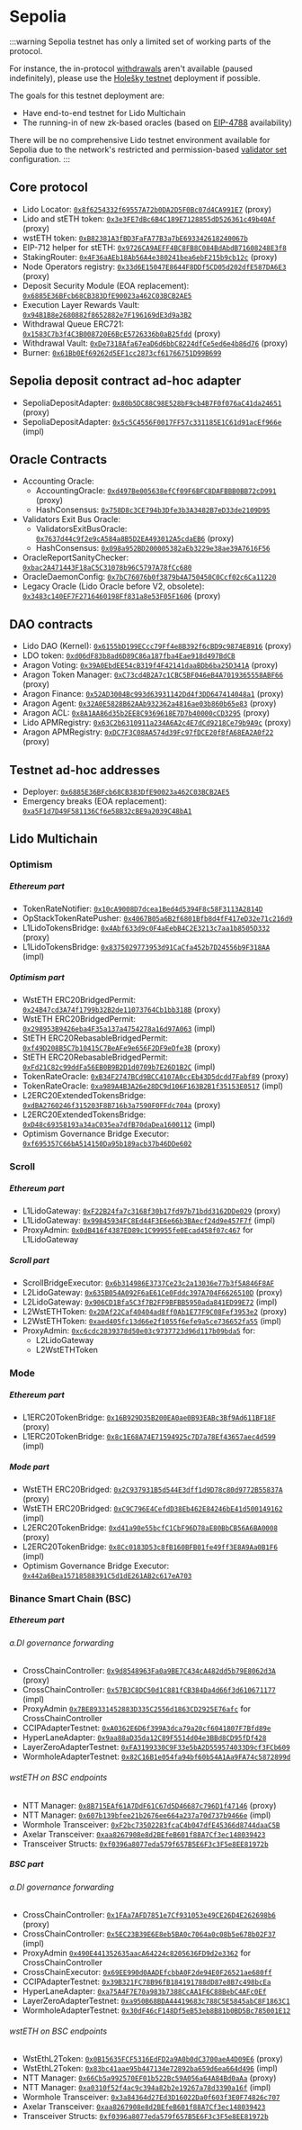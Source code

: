# Sepolia

:::warning
Sepolia testnet has only a limited set of working parts of the protocol.

For instance, the in-protocol [withdrawals](/docs/contracts/withdrawal-queue-erc721.md) aren't available
(paused indefinitely), please use the [Holešky testnet](/deployed-contracts/holesky.md) deployment if possible.

The goals for this testnet deployment are:

- Have end-to-end testnet for Lido Multichain
- The running-in of new zk-based oracles (based on [EIP-4788](https://eips.ethereum.org/EIPS/eip-4788) availability)

There will be no comprehensive Lido testnet environment available for Sepolia due to the network's restricted
and permission-based [validator set](https://github.com/eth-clients/sepolia/issues/12) configuration.
:::


## Core protocol

- Lido Locator: [`0x8f6254332f69557A72b0DA2D5F0Bc07d4CA991E7`](https://sepolia.etherscan.io/address/0x8f6254332f69557A72b0DA2D5F0Bc07d4CA991E7) (proxy)
- Lido and stETH token: [`0x3e3FE7dBc6B4C189E7128855dD526361c49b40Af`](https://sepolia.etherscan.io/address/0x3e3FE7dBc6B4C189E7128855dD526361c49b40Af) (proxy)
- wstETH token: [`0xB82381A3fBD3FaFA77B3a7bE693342618240067b`](https://sepolia.etherscan.io/address/0xB82381A3fBD3FaFA77B3a7bE693342618240067b)
- EIP-712 helper for stETH: [`0x9726CA9AEFF4BC8FB8C084BdAbdB71608248E3f8`](https://sepolia.etherscan.io/address/0x9726CA9AEFF4BC8FB8C084BdAbdB71608248E3f8)
- StakingRouter: [`0x4F36aAEb18Ab56A4e380241bea6ebF215b9cb12c`](https://sepolia.etherscan.io/address/0x4F36aAEb18Ab56A4e380241bea6ebF215b9cb12c) (proxy)
- Node Operators registry: [`0x33d6E15047E8644F8DDf5CD05d202dfE587DA6E3`](https://sepolia.etherscan.io/address/0x33d6E15047E8644F8DDf5CD05d202dfE587DA6E3) (proxy)
- Deposit Security Module (EOA replacement): [`0x6885E36BFcb68CB383DfE90023a462C03BCB2AE5`](https://sepolia.etherscan.io/address/0x6885E36BFcb68CB383DfE90023a462C03BCB2AE5)
- Execution Layer Rewards Vault: [`0x94B1B8e2680882f8652882e7F196169dE3d9a3B2`](https://sepolia.etherscan.io/address/0x94B1B8e2680882f8652882e7F196169dE3d9a3B2)
- Withdrawal Queue ERC721: [`0x1583C7b3f4C3B008720E6BcE5726336b0aB25fdd`](https://sepolia.etherscan.io/address/0x1583C7b3f4C3B008720E6BcE5726336b0aB25fdd) (proxy)
- Withdrawal Vault: [`0xDe7318Afa67eaD6d6bbC8224dfCe5ed6e4b86d76`](https://sepolia.etherscan.io/address/0xDe7318Afa67eaD6d6bbC8224dfCe5ed6e4b86d76) (proxy)
- Burner: [`0x61Bb0Ef69262d5EF1cc2873cf61766751D99B699`](https://sepolia.etherscan.io/address/0x61Bb0Ef69262d5EF1cc2873cf61766751D99B699)

## Sepolia deposit contract ad-hoc adapter

- SepoliaDepositAdapter: [`0x80b5DC88C98E528bF9cb4B7F0f076aC41da24651`](https://sepolia.etherscan.io/address/0x80b5DC88C98E528bF9cb4B7F0f076aC41da24651) (proxy)
- SepoliaDepositAdapter: [`0x5c5C4556F0017FF57c331185E1C61d91acEf966e`](https://sepolia.etherscan.io/address/0x5c5C4556F0017FF57c331185E1C61d91acEf966e) (impl)

## Oracle Contracts

- Accounting Oracle:
  - AccountingOracle: [`0xd497Be005638efCf09F6BFC8DAFBBB0BB72cD991`](https://sepolia.etherscan.io/address/0xd497Be005638efCf09F6BFC8DAFBBB0BB72cD991) (proxy)
  - HashConsensus: [`0x758D8c3CE794b3Dfe3b3A3482B7eD33de2109D95`](https://sepolia.etherscan.io/address/0x758D8c3CE794b3Dfe3b3A3482B7eD33de2109D95)
- Validators Exit Bus Oracle:
  - ValidatorsExitBusOracle: [`0x7637d44c9f2e9cA584a8B5D2EA493012A5cdaEB6`](https://sepolia.etherscan.io/address/0x7637d44c9f2e9cA584a8B5D2EA493012A5cdaEB6) (proxy)
  - HashConsensus: [`0x098a952BD200005382aEb3229e38ae39A7616F56`](https://sepolia.etherscan.io/address/0x098a952BD200005382aEb3229e38ae39A7616F56)
- OracleReportSanityChecker: [`0xbac2A471443F18aC5C31078b96C5797A78fCc680`](https://sepolia.etherscan.io/address/0xbac2A471443F18aC5C31078b96C5797A78fCc680)
- OracleDaemonConfig: [`0x7bC76076b0f3879b4A750450C0Ccf02c6Ca11220`](https://sepolia.etherscan.io/address/0x7bC76076b0f3879b4A750450C0Ccf02c6Ca11220)
- Legacy Oracle (Lido Oracle before V2, obsolete): [`0x3483c140EF7F2716460198Ff831a8e53F05F1606`](https://sepolia.etherscan.io/address/0x3483c140EF7F2716460198Ff831a8e53F05F1606) (proxy)

## DAO contracts

- Lido DAO (Kernel): [`0x6155bD199ECcc79Ff4e8B392f6cBD9c9874E8916`](https://sepolia.etherscan.io/address/0x6155bD199ECcc79Ff4e8B392f6cBD9c9874E8916) (proxy)
- LDO token: [`0xd06dF83b8ad6D89C86a187fba4Eae918d497BdCB`](https://sepolia.etherscan.io/address/0xd06dF83b8ad6D89C86a187fba4Eae918d497BdCB)
- Aragon Voting: [`0x39A0EbdEE54cB319f4F42141daaBDb6ba25D341A`](https://sepolia.etherscan.io/address/0x39A0EbdEE54cB319f4F42141daaBDb6ba25D341A) (proxy)
- Aragon Token Manager: [`0xC73cd4B2A7c1CBC5BF046eB4A7019365558ABF66`](https://sepolia.etherscan.io/address/0xC73cd4B2A7c1CBC5BF046eB4A7019365558ABF66) (proxy)
- Aragon Finance: [`0x52AD3004Bc993d63931142Dd4f3DD647414048a1`](https://sepolia.etherscan.io/address/0x52AD3004Bc993d63931142Dd4f3DD647414048a1) (proxy)
- Aragon Agent: [`0x32A0E5828B62AAb932362a4816ae03b860b65e83`](https://sepolia.etherscan.io/address/0x32A0E5828B62AAb932362a4816ae03b860b65e83) (proxy)
- Aragon ACL: [`0x8A1AA86d35b2EE8C9369618E7D7b40000cCD3295`](https://sepolia.etherscan.io/address/0x8A1AA86d35b2EE8C9369618E7D7b40000cCD3295) (proxy)
- Lido APMRegistry: [`0x63C2b6310911a234A6A2c4E7dCd9218Ce79b9A9c`](https://sepolia.etherscan.io/address/0x63C2b6310911a234A6A2c4E7dCd9218Ce79b9A9c) (proxy)
- Aragon APMRegistry: [`0xDC7F3C08AA574d39Fc97fDCE20f8fA68EA2A0f22`](https://sepolia.etherscan.io/address/0xDC7F3C08AA574d39Fc97fDCE20f8fA68EA2A0f22) (proxy)

## Testnet ad-hoc addresses

- Deployer: [`0x6885E36BFcb68CB383DfE90023a462C03BCB2AE5`](https://sepolia.etherscan.io/address/0x6885E36BFcb68CB383DfE90023a462C03BCB2AE5)
- Emergency breaks (EOA replacement): [`0xa5F1d7D49F581136Cf6e58B32cBE9a2039C48bA1`](https://sepolia.etherscan.io/address/0xa5F1d7D49F581136Cf6e58B32cBE9a2039C48bA1)

## Lido Multichain

### Optimism

##### Ethereum part

- TokenRateNotifier: [`0x10cA9008D7dcea1Bed4d5394F8c58F3113A2814D`](https://sepolia.etherscan.io/address/0x10cA9008D7dcea1Bed4d5394F8c58F3113A2814D)
- OpStackTokenRatePusher: [`0x4067B05a6B2f6801Bfb8d4fF417eD32e71c216d9`](https://sepolia.etherscan.io/address/0x4067B05a6B2f6801Bfb8d4fF417eD32e71c216d9)
- L1LidoTokensBridge: [`0x4Abf633d9c0F4aEebB4C2E3213c7aa1b8505D332`](https://sepolia.etherscan.io/address/0x4Abf633d9c0F4aEebB4C2E3213c7aa1b8505D332) (proxy)
- L1LidoTokensBridge: [`0x8375029773953d91CaCfa452b7D24556b9F318AA`](https://sepolia.etherscan.io/address/0x8375029773953d91CaCfa452b7D24556b9F318AA) (impl)

##### Optimism part

- WstETH ERC20BridgedPermit: [`0x24B47cd3A74f1799b32B2de11073764Cb1bb318B`](https://sepolia-optimism.etherscan.io/address/0x24B47cd3A74f1799b32B2de11073764Cb1bb318B) (proxy)
- WstETH ERC20BridgedPermit: [`0x298953B9426eba4F35a137a4754278a16d97A063`](https://sepolia-optimism.etherscan.io/address/0x298953B9426eba4F35a137a4754278a16d97A063) (impl)
- StETH ERC20RebasableBridgedPermit: [`0xf49D208B5C7b10415C7BeAFe9e656F2DF9eDfe3B`](https://sepolia-optimism.etherscan.io/address/0xf49D208B5C7b10415C7BeAFe9e656F2DF9eDfe3B) (proxy)
- StETH ERC20RebasableBridgedPermit: [`0xFd21C82c99ddFa56EB0B9B2D1d0709b7E26D1B2C`](https://sepolia-optimism.etherscan.io/address/0xFd21C82c99ddFa56EB0B9B2D1d0709b7E26D1B2C) (impl)
- TokenRateOracle: [`0xB34F2747BCd9BCC4107A0ccEb43D5dcdd7Fabf89`](https://sepolia-optimism.etherscan.io/address/0xB34F2747BCd9BCC4107A0ccEb43D5dcdd7Fabf89) (proxy)
- TokenRateOracle: [`0xa989A4B3A26e28DC9d106F163B2B1f35153E0517`](https://sepolia-optimism.etherscan.io/address/0xa989A4B3A26e28DC9d106F163B2B1f35153E0517) (impl)
- L2ERC20ExtendedTokensBridge: [`0xdBA2760246f315203F8B716b3a7590F0FFdc704a`](https://sepolia-optimism.etherscan.io/address/0xdBA2760246f315203F8B716b3a7590F0FFdc704a) (proxy)
- L2ERC20ExtendedTokensBridge: [`0xD48c69358193a34aC035ea7dfB70daDea1600112`](https://sepolia-optimism.etherscan.io/address/0xD48c69358193a34aC035ea7dfB70daDea1600112) (impl)
- Optimism Governance Bridge Executor: [`0xf695357C66bA514150Da95b189acb37b46DDe602`](https://sepolia-optimism.etherscan.io/address/0xf695357C66bA514150Da95b189acb37b46DDe602)

### Scroll

##### Ethereum part

- L1LidoGateway: [`0xF22B24fa7c3168f30b17fd97b71bdd3162DDe029`](https://sepolia.etherscan.io/address/0xF22B24fa7c3168f30b17fd97b71bdd3162DDe029) (proxy)
- L1LidoGateway: [`0x99845934FC8Ed44F3E6e66b3BAecf24d9e457F7f`](https://sepolia.etherscan.io/address/0x99845934FC8Ed44F3E6e66b3BAecf24d9e457F7f) (impl)
- ProxyAdmin: [`0x0dB416f4387ED89c1C99955fe0Ecad458f07c467`](https://sepolia.etherscan.io/address/0x0dB416f4387ED89c1C99955fe0Ecad458f07c467) for L1LidoGateway

##### Scroll part

- ScrollBridgeExecutor: [`0x6b314986E3737Ce23c2a13036e77b3f5A846F8AF`](https://sepolia.scrollscan.com/address/0x6b314986E3737Ce23c2a13036e77b3f5A846F8AF)
- L2LidoGateway: [`0x635B054A092F6aE61Ce0Fddc397A704F6626510D`](https://sepolia.scrollscan.com/address/0x635B054A092F6aE61Ce0Fddc397A704F6626510D) (proxy)
- L2LidoGateway: [`0x906CD1Bfa5C3f7B2FF9BFBB5950ada841ED99E72`](https://sepolia.scrollscan.com/address/0x906CD1Bfa5C3f7B2FF9BFBB5950ada841ED99E72) (impl)
- L2WstETHToken: [`0x2DAf22Caf40404ad8ff0Ab1E77F9C08Fef3953e2`](https://sepolia.scrollscan.com/address/0x2DAf22Caf40404ad8ff0Ab1E77F9C08Fef3953e2) (proxy)
- L2WstETHToken: [`0xaed405fc13d66e2f1055f6efe9a5ce736652fa55`](https://sepolia.scrollscan.com/address/0xaed405fc13d66e2f1055f6efe9a5ce736652fa55) (impl)
- ProxyAdmin: [`0xc6cdc2839378d50e03c9737723d96d117b09bda5`](https://sepolia.scrollscan.com/address/0xc6cdc2839378d50e03c9737723d96d117b09bda5) for:
  - L2LidoGateway
  - L2WstETHToken

### Mode

##### Ethereum part

- L1ERC20TokenBridge: [`0x16B929D35B200EA0ae0B93EABc3Bf9Ad611BF18F`](https://sepolia.etherscan.io/address/0x16B929D35B200EA0ae0B93EABc3Bf9Ad611BF18F) (proxy)
- L1ERC20TokenBridge: [`0x8c1E68A74E71594925c7D7a78Ef43657aec4d599`](https://sepolia.etherscan.io/address/0x8c1E68A74E71594925c7D7a78Ef43657aec4d599) (impl)

##### Mode part

- WstETH ERC20Bridged: [`0x2C937931B5d544E3dff1d9D78c80d9772B55837A`](https://sepolia.explorer.mode.network/address/0x2C937931B5d544E3dff1d9D78c80d9772B55837A) (proxy)
- WstETH ERC20Bridged: [`0xC9C796E4CefdD38Eb462E84246bE41d500149162`](https://sepolia.explorer.mode.network/address/0xC9C796E4CefdD38Eb462E84246bE41d500149162) (impl)
- L2ERC20TokenBridge: [`0xd41a90e55bcfC1CbF96D78aE80BbCB56A6BA0008`](https://sepolia.explorer.mode.network/address/0xd41a90e55bcfC1CbF96D78aE80BbCB56A6BA0008) (proxy)
- L2ERC20TokenBridge: [`0x8Cc0183D53c8fB160BFB01fe49ff3E8A9Aa0B1F6`](https://sepolia.explorer.mode.network/address/0x8Cc0183D53c8fB160BFB01fe49ff3E8A9Aa0B1F6) (impl)
- Optimism Governance Bridge Executor: [`0x442a6Bea15718588391C5d1dE261AB2c617eA703`](https://sepolia.explorer.mode.network/address/0x442a6Bea15718588391C5d1dE261AB2c617eA703)

### Binance Smart Chain (BSC)

##### Ethereum part

###### a.DI governance forwarding

- CrossChainController: [`0x9d8548963Fa0a9BE7C434cA482dd5b79E8062d3A`](https://sepolia.etherscan.io/address/0x9d8548963Fa0a9BE7C434cA482dd5b79E8062d3A) (proxy)
- CrossChainController: [`0x57B3C8DC50d1C881fCB384Da4d66f3d610671177`](https://sepolia.etherscan.io/address/0x57B3C8DC50d1C881fCB384Da4d66f3d610671177) (impl)
- ProxyAdmin [`0x7BE89331452883D335C2556d1863CD2925E76afc`](https://sepolia.etherscan.io/address/0x7BE89331452883D335C2556d1863CD2925E76afc) for CrossChainController
- CCIPAdapterTestnet: [`0xA0362E6D6f399A3dca79a20cf6041807F7Bfd89e`](https://sepolia.etherscan.io/address/0xA0362E6D6f399A3dca79a20cf6041807F7Bfd89e)
- HyperLaneAdapter: [`0x9aa88aD35da12C89F5514d04e3BBd8CD95fDf428`](https://sepolia.etherscan.io/address/0x9aa88aD35da12C89F5514d04e3BBd8CD95fDf428)
- LayerZeroAdapterTestnet: [`0xFA3199330C9F33e5bA2D559574033D9cf3FCb609`](https://sepolia.etherscan.io/address/0xFA3199330C9F33e5bA2D559574033D9cf3FCb609)
- WormholeAdapterTestnet: [`0x82C16B1e054fa94bf60b54A1Aa9FA74c5872899d`](https://sepolia.etherscan.io/address/0x82C16B1e054fa94bf60b54A1Aa9FA74c5872899d)

###### wstETH on BSC endpoints

- NTT Manager: [`0x8B715EAf61A7DdF61C67d5D46687c796D1f47146`](https://sepolia.etherscan.io/address/0x8B715EAf61A7DdF61C67d5D46687c796D1f47146) (proxy)
- NTT Manager: [`0x607b139bfee21b2676ee664a237a70d737b9466e`](https://sepolia.etherscan.io/address/0x607b139bfee21b2676ee664a237a70d737b9466e) (impl)
- Wormhole Transceiver: [`0xF2bc73502283fcaC4b047dfE45366d8744daaC5B`](https://sepolia.etherscan.io/address/0xF2bc73502283fcaC4b047dfE45366d8744daaC5B)
- Axelar Transceiver: [`0xaa8267908e8d2BEfeB601f88A7Cf3ec148039423`](https://sepolia.etherscan.io/address/0xaa8267908e8d2BEfeB601f88A7Cf3ec148039423)
- Transceiver Structs: [`0xf0396a8077eda579f657B5E6F3c3F5e8EE81972b`](https://sepolia.etherscan.io/address/0xf0396a8077eda579f657B5E6F3c3F5e8EE81972b)

##### BSC part

###### a.DI governance forwarding

- CrossChainController: [`0x1FAa7AFD7851e7Cf931053e49CE26D4E262698b6`](https://testnet.bscscan.com/address/0x1FAa7AFD7851e7Cf931053e49CE26D4E262698b6) (proxy)
- CrossChainController: [`0x5EC23B39E6E8eb5BA0c7064a0c08b5e678b02F37`](https://testnet.bscscan.com/address/0x5EC23B39E6E8eb5BA0c7064a0c08b5e678b02F37) (impl)
- ProxyAdmin [`0x490E441352635aacA64224c8205636FD9d2e3362`](https://testnet.bscscan.com/address/0x490E441352635aacA64224c8205636FD9d2e3362) for CrossChainController
- CrossChainExecutor: [`0x69EE990d0AADEfcbbA0F2de94E0F26521ae680ff`](https://testnet.bscscan.com/address/0x69EE990d0AADEfcbbA0F2de94E0F26521ae680ff)
- CCIPAdapterTestnet: [`0x39B321FC78B96fB184191788dD87e8B7c498bcEa`](https://testnet.bscscan.com/address/0x39B321FC78B96fB184191788dD87e8B7c498bcEa)
- HyperLaneAdapter: [`0xa75A4F7E70a983b7388CcAA1F6C88BebC4AFc0Ef`](https://testnet.bscscan.com/address/0xa75A4F7E70a983b7388CcAA1F6C88BebC4AFc0Ef)
- LayerZeroAdapterTestnet: [`0xa950B68BDA44419683c788C5E5845abC8F1863C1`](https://testnet.bscscan.com/address/0xa950B68BDA44419683c788C5E5845abC8F1863C1)
- WormholeAdapterTestnet: [`0x30dF46cF148Df5eB53eb8B81b0BD5Bc785001E12`](https://testnet.bscscan.com/address/0x30dF46cF148Df5eB53eb8B81b0BD5Bc785001E12)

###### wstETH on BSC endpoints

- WstEthL2Token: [`0x0B15635FCF5316EdFD2a9A0b0dC3700aeA4D09E6`](https://testnet.bscscan.com/address/0x0B15635FCF5316EdFD2a9A0b0dC3700aeA4D09E6) (proxy)
- WstEthL2Token: [`0x83bc41aae95b447134e72892ba659d6ea664d496`](https://testnet.bscscan.com/address/0x83bc41aae95b447134e72892ba659d6ea664d496) (impl)
- NTT Manager: [`0x66Cb5a992570EF01b522Bc59A056a64A84Bd0aAa`](https://testnet.bscscan.com/address/0x66Cb5a992570EF01b522Bc59A056a64A84Bd0aAa) (proxy)
- NTT Manager: [`0xa0310f52f4ac9c394a82b2e19267a78d3390a16f`](https://testnet.bscscan.com/address/0xa0310f52f4ac9c394a82b2e19267a78d3390a16f) (impl)
- Wormhole Transceiver: [`0x3a84364d27Ed3D16022Da0f603f3E0F74826c707`](https://testnet.bscscan.com/address/0x3a84364d27Ed3D16022Da0f603f3E0F74826c707)
- Axelar Transceiver: [`0xaa8267908e8d2BEfeB601f88A7Cf3ec148039423`](https://testnet.bscscan.com/address/0xaa8267908e8d2BEfeB601f88A7Cf3ec148039423)
- Transceiver Structs: [`0xf0396a8077eda579f657B5E6F3c3F5e8EE81972b`](https://testnet.bscscan.com/address/0xf0396a8077eda579f657B5E6F3c3F5e8EE81972b)
